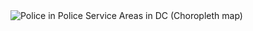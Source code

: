 <div style="min-height:783px" id="datawrapper-vis-k0qmw"><script type="text/javascript" defer src="https://datawrapper.dwcdn.net/k0qmw/embed.js" charset="utf-8" data-target="#datawrapper-vis-k0qmw"></script><noscript><img src="https://datawrapper.dwcdn.net/k0qmw/full.png" alt="Police in Police Service Areas in DC (Choropleth map)" /></noscript></div>
